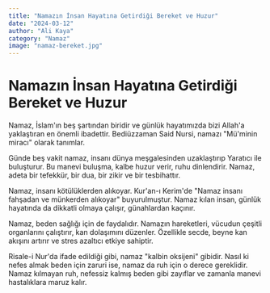 ```yaml
---
title: "Namazın İnsan Hayatına Getirdiği Bereket ve Huzur"
date: "2024-03-12"
author: "Ali Kaya"
category: "Namaz"
image: "namaz-bereket.jpg"
---
```


# Namazın İnsan Hayatına Getirdiği Bereket ve Huzur

Namaz, İslam'ın beş şartından biridir ve günlük hayatımızda bizi Allah'a yaklaştıran en önemli ibadettir. Bediüzzaman Said Nursi, namazı "Mü'minin miracı" olarak tanımlar.

Günde beş vakit namaz, insanı dünya meşgalesinden uzaklaştırıp Yaratıcı ile buluşturur. Bu manevi buluşma, kalbe huzur verir, ruhu dinlendirir. Namaz, adeta bir tefekkür, bir dua, bir zikir ve bir tesbihattır.

Namaz, insanı kötülüklerden alıkoyar. Kur'an-ı Kerim'de "Namaz insanı fahşadan ve münkerden alıkoyar" buyurulmuştur. Namaz kılan insan, günlük hayatında da dikkatli olmaya çalışır, günahlardan kaçınır.

Namaz, beden sağlığı için de faydalıdır. Namazın hareketleri, vücudun çeşitli organlarını çalıştırır, kan dolaşımını düzenler. Özellikle secde, beyne kan akışını artırır ve stres azaltıcı etkiye sahiptir.

Risale-i Nur'da ifade edildiği gibi, namaz "kalbin oksijeni" gibidir. Nasıl ki nefes almak beden için zaruri ise, namaz da ruh için o derece gereklidir. Namaz kılmayan ruh, nefessiz kalmış beden gibi zayıflar ve zamanla manevi hastalıklara maruz kalır.
